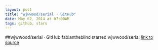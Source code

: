 ```yaml
---
layout: post
title: "wjwwood/serial · GitHub"
date: May 02, 2014 at 07:00AM
tags: github, stars
---
```

##wjwwood/serial · GitHub
fabiantheblind starred wjwwood/serial
[link to source](http://ift.tt/1hjdm0u) 
